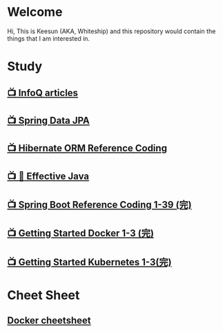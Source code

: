# Welcome
Hi, This is Keesun (AKA, Whiteship) and this repository would contain the things that I am interested in.

# Study
## [:tv: InfoQ articles](infoq.md)
## [:tv: Spring Data JPA](spring-data-jpa-reference-coding.md)
## [:tv: Hibernate ORM Reference Coding](hibernate-orm-reference-coding.md)
## [:tv: :book: Effective Java](https://github.com/keesun/study/tree/master/effective-java)
## [:tv: Spring Boot Reference Coding 1-39 (完)](spring-boot-reference-coding.md)
## [:tv: Getting Started Docker 1-3 (完)](doker-getting-started.md)
## [:tv: Getting Started Kubernetes 1-3(完)](kubernetes-getting-started.md)

# Cheet Sheet
## [Docker cheetsheet](docker-cmds.md)
